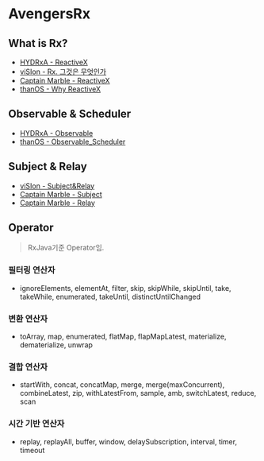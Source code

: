 # AvengersRx

## What is Rx?
- [HYDRxA - ReactiveX](https://github.com/marblestudio/AvengersRx/blob/master/RxJava%20-%20HYDRxA/1week%20-%20ReactiveX.md)
- [viSIon - Rx. 그것은 무엇인가](https://github.com/marblestudio/AvengersRx/blob/master/RxJava%20-%20viSIon/1W-Rx%20그것은%20무엇인가.md)
- [Captain Marble - ReactiveX](https://github.com/marblestudio/AvengersRx/blob/master/RxSwift%20-%20Captain%20Marble/ReactiveX.md)
- [thanOS - Why ReactiveX](https://github.com/marblestudio/AvengersRx/blob/master/RxSwift%20-%20thanOS/1w-Why%20ReactiveX%3F.md)
## Observable & Scheduler

- [HYDRxA - Observable](https://github.com/marblestudio/AvengersRx/blob/master/RxJava%20-%20HYDRxA/2week%20-%20Observable.md)
- [thanOS - Observable_Scheduler](https://github.com/marblestudio/AvengersRx/blob/master/RxSwift%20-%20thanOS/2w-Observable_Scheduler.md)

## Subject & Relay

- [viSIon - Subject&Relay](https://github.com/marblestudio/AvengersRx/blob/master/RxJava%20-%20viSIon/3W%20-%20Subject%26Relay.md)
- [Captain Marble - Subject](https://github.com/marblestudio/AvengersRx/blob/master/RxSwift%20-%20Captain%20Marble/Subject.md)
- [Captain Marble - Relay](https://github.com/marblestudio/AvengersRx/blob/master/RxSwift%20-%20Captain%20Marble/Relay.md)


## Operator
> RxJava기준 Operator임. 
###  필터링 연산자
- ignoreElements, elementAt, filter, skip, skipWhile, skipUntil, take, takeWhile, enumerated, takeUntil, distinctUntilChanged

### 변환 연산자
- toArray, map, enumerated, flatMap, flapMapLatest, materialize, dematerialize, unwrap

### 결합 연산자
- startWith, concat, concatMap, merge, merge(maxConcurrent), combineLatest, zip, withLatestFrom, sample, amb, switchLatest, reduce, scan

### 시간 기반 연산자
- replay, replayAll, buffer, window, delaySubscription, interval, timer, timeout
